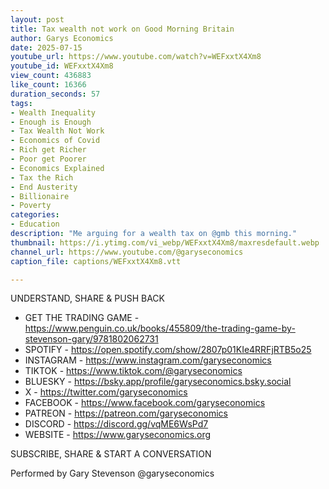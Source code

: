 ```yaml
---
layout: post
title: Tax wealth not work on Good Morning Britain
author: Garys Economics
date: 2025-07-15
youtube_url: https://www.youtube.com/watch?v=WEFxxtX4Xm8
youtube_id: WEFxxtX4Xm8
view_count: 436883
like_count: 16366
duration_seconds: 57
tags:
- Wealth Inequality
- Enough is Enough
- Tax Wealth Not Work
- Economics of Covid
- Rich get Richer
- Poor get Poorer
- Economics Explained
- Tax the Rich
- End Austerity
- Billionaire
- Poverty
categories:
- Education
description: "Me arguing for a wealth tax on @gmb this morning."
thumbnail: https://i.ytimg.com/vi_webp/WEFxxtX4Xm8/maxresdefault.webp
channel_url: https://www.youtube.com/@garyseconomics
caption_file: captions/WEFxxtX4Xm8.vtt

---
```


UNDERSTAND, SHARE & PUSH BACK

- GET THE TRADING GAME - https://www.penguin.co.uk/books/455809/the-trading-game-by-stevenson-gary/9781802062731
- SPOTIFY - https://open.spotify.com/show/2807p01KIe4RRFjRTB5o25
- INSTAGRAM  - https://www.instagram.com/garyseconomics
- TIKTOK - https://www.tiktok.com/@garyseconomics
- BLUESKY - https://bsky.app/profile/garyseconomics.bsky.social
- X - https://twitter.com/garyseconomics
- FACEBOOK - https://www.facebook.com/garyseconomics
- PATREON - https://patreon.com/garyseconomics
- DISCORD - https://discord.gg/vqME6WsPd7
- WEBSITE - https://www.garyseconomics.org

SUBSCRIBE, SHARE & START A CONVERSATION

Performed by Gary Stevenson
@garyseconomics
